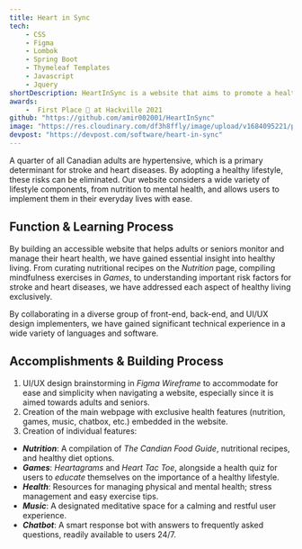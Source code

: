 ```yaml
---
title: Heart in Sync
tech: 
    - CSS
    - Figma
    - Lombok
    - Spring Boot
    - Thymeleaf Templates
    - Javascript
    - Jquery
shortDescription: HeartInSync is a website that aims to promote a healthy lifestyle and manage heart health among Canadian adults. It offers various features including nutrition guides, games, health resources, music, and a chatbot. The team collaborated and utilized their technical expertise in languages such as Spring Boot, JavaScript, HTML, and CSS to create an accessible and user-friendly platform. 
awards:
    -  First Place 🥇 at Hackville 2021
github: "https://github.com/amir002001/HeartInSync"
image: "https://res.cloudinary.com/df3h8ffly/image/upload/v1684095221/portfolio/gallery_imsoqs.webp"
devpost: "https://devpost.com/software/heart-in-sync"
---
```


A quarter of all Canadian adults are hypertensive, which is a primary determinant for stroke and heart diseases. By adopting a healthy lifestyle, these risks can be eliminated. Our website considers a wide variety of lifestyle components, from nutrition to mental health, and allows users to implement them in their everyday lives with ease.

## **Function & Learning Process**

By building an accessible website that helps adults or seniors monitor and manage their heart health, we have gained essential insight into healthy living. From curating nutritional recipes on the *Nutrition* page, compiling mindfulness exercises in *Games*, to understanding important risk factors for stroke and heart diseases, we have addressed each aspect of healthy living exclusively.

By collaborating in a diverse group of front-end, back-end, and UI/UX design implementers, we have gained significant technical experience in a wide variety of languages and software.

## **Accomplishments & Building Process**

1. UI/UX design brainstorming in *Figma Wireframe* to accommodate for ease and simplicity when navigating a website, especially since it is aimed towards adults and seniors.
2. Creation of the main webpage with exclusive health features (nutrition, games, music, chatbox, etc.) embedded in the website.
3. Creation of individual features:
- ***Nutrition***: A compilation of *The Candian Food Guide*, nutritional recipes, and healthy diet options.
- ***Games***: *Heartagrams* and *Heart Tac Toe*, alongside a health quiz for users to *educate* themselves on the importance of a healthy lifestyle.
- ***Health***: Resources for managing physical and mental health; stress management and easy exercise tips.
- ***Music***: A designated meditative space for a calming and restful user experience.
- ***Chatbot***: A smart response bot with answers to frequently asked questions, readily available to users 24/7.
